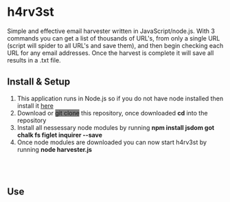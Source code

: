# h4rv3st
Simple and effective email harvester written in JavaScript/node.js.  With 3 commands you can get a list of thousands of URL's, from only a single URL (script will spider to all URL's and save them), and then begin checking each URL for any email addresses. Once the harvest is complete it will save all results in a .txt file.



<h2>Install & Setup</h2>

<ol> 
   <li>This application runs in Node.js so if you do not have node installed then install it <a href="https://nodejs.org/en/">here</a></li>
   <li>Download or <span style="background-color: grey">git clone</span> this repository, once downloaded <b>cd</b> into the repository</li>
   <li>Install all nessessary node modules by running <b>npm install jsdom got chalk fs figlet inquirer --save</b></li>
   <li>Once node modules are downloaded you can now start h4rv3st by running <b>node harvester.js</b></li>
</ol>

<br><br>

<h2>Use</h2>
